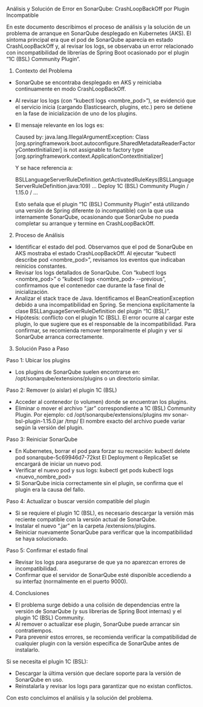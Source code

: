 Análisis y Solución de Error en SonarQube: CrashLoopBackOff por Plugin Incompatible

En este documento describimos el proceso de análisis y la solución de un problema de arranque en SonarQube desplegado en Kubernetes (AKS). El síntoma principal era que el pod de SonarQube aparecía en estado CrashLoopBackOff y, al revisar los logs, se observaba un error relacionado con incompatibilidad de librerías de Spring Boot ocasionado por el plugin “1C (BSL) Community Plugin”.

1. Contexto del Problema

- SonarQube se encontraba desplegado en AKS y reiniciaba continuamente en modo CrashLoopBackOff.
    
- Al revisar los logs (con “kubectl logs <nombre_pod>”), se evidenció que el servicio inicia (cargando Elasticsearch, plugins, etc.) pero se detiene en la fase de inicialización de uno de los plugins.
    
- El mensaje relevante en los logs es:
    
    Caused by: java.lang.IllegalArgumentException: Class [org.springframework.boot.autoconfigure.SharedMetadataReaderFactoryContextInitializer] is not assignable to factory type [org.springframework.context.ApplicationContextInitializer]
    
    Y se hace referencia a:
    
    BSLLanguageServerRuleDefinition.getActivatedRuleKeys(BSLLanguageServerRuleDefinition.java:109) ... Deploy 1C (BSL) Community Plugin / 1.15.0 / ...
    
    Esto señala que el plugin “1C (BSL) Community Plugin” está utilizando una versión de Spring diferente (o incompatible) con la que usa internamente SonarQube, ocasionando que SonarQube no pueda completar su arranque y termine en CrashLoopBackOff.
    

2. Proceso de Análisis

- Identificar el estado del pod. Observamos que el pod de SonarQube en AKS mostraba el estado CrashLoopBackOff. Al ejecutar “kubectl describe pod <nombre_pod>”, revisamos los eventos que indicaban reinicios constantes.
- Revisar los logs detallados de SonarQube. Con “kubectl logs <nombre_pod>” o “kubectl logs <nombre_pod> --previous”, confirmamos que el contenedor cae durante la fase final de inicialización.
- Analizar el stack trace de Java. Identificamos el BeanCreationException debido a una incompatibilidad en Spring. Se menciona explícitamente la clase BSLLanguageServerRuleDefinition del plugin “1C (BSL)”.
- Hipótesis: conflicto con el plugin 1C (BSL). El error ocurre al cargar este plugin, lo que sugiere que es el responsable de la incompatibilidad. Para confirmar, se recomienda remover temporalmente el plugin y ver si SonarQube arranca correctamente.

3. Solución Paso a Paso

Paso 1: Ubicar los plugins

- Los plugins de SonarQube suelen encontrarse en: /opt/sonarqube/extensions/plugins o un directorio similar.

Paso 2: Remover (o aislar) el plugin 1C (BSL)

- Acceder al contenedor (o volumen) donde se encuentran los plugins.
- Eliminar o mover el archivo “.jar” correspondiente a 1C (BSL) Community Plugin. Por ejemplo: cd /opt/sonarqube/extensions/plugins mv sonar-bsl-plugin-1.15.0.jar /tmp/ El nombre exacto del archivo puede variar según la versión del plugin.

Paso 3: Reiniciar SonarQube

- En Kubernetes, borrar el pod para forzar su recreación: kubectl delete pod sonarqube-5c69946d7-72kst El Deployment o ReplicaSet se encargará de iniciar un nuevo pod.
- Verificar el nuevo pod y sus logs: kubectl get pods kubectl logs <nuevo_nombre_pod>
- Si SonarQube inicia correctamente sin el plugin, se confirma que el plugin era la causa del fallo.

Paso 4: Actualizar o buscar versión compatible del plugin

- Si se requiere el plugin 1C (BSL), es necesario descargar la versión más reciente compatible con la versión actual de SonarQube.
- Instalar el nuevo “.jar” en la carpeta /extensions/plugins.
- Reiniciar nuevamente SonarQube para verificar que la incompatibilidad se haya solucionado.

Paso 5: Confirmar el estado final

- Revisar los logs para asegurarse de que ya no aparezcan errores de incompatibilidad.
- Confirmar que el servidor de SonarQube esté disponible accediendo a su interfaz (normalmente en el puerto 9000).

4. Conclusiones

- El problema surge debido a una colisión de dependencias entre la versión de SonarQube (y sus librerías de Spring Boot internas) y el plugin 1C (BSL) Community.
- Al remover o actualizar ese plugin, SonarQube puede arrancar sin contratiempos.
- Para prevenir estos errores, se recomienda verificar la compatibilidad de cualquier plugin con la versión específica de SonarQube antes de instalarlo.

Si se necesita el plugin 1C (BSL):

- Descargar la última versión que declare soporte para la versión de SonarQube en uso.
- Reinstalarla y revisar los logs para garantizar que no existan conflictos.

Con esto concluimos el análisis y la solución del problema.